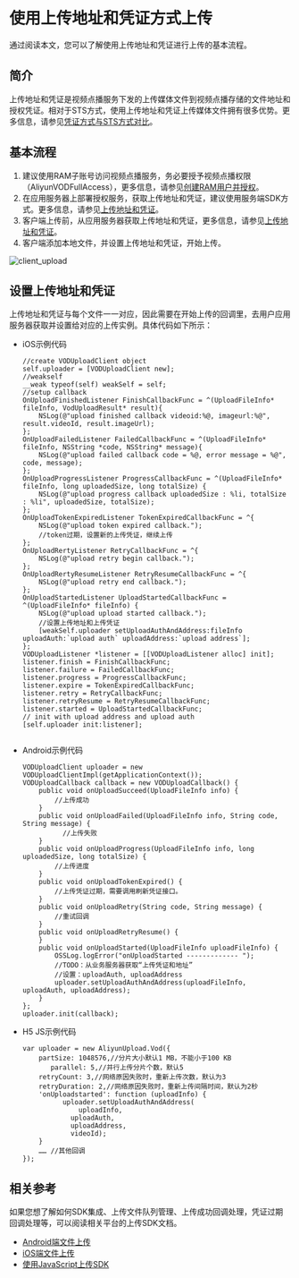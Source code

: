 # 使用上传地址和凭证方式上传

通过阅读本文，您可以了解使用上传地址和凭证进行上传的基本流程。

## 简介

上传地址和凭证是视频点播服务下发的上传媒体文件到视频点播存储的文件地址和授权凭证。相对于STS方式，使用上传地址和凭证上传媒体文件拥有很多优势。更多信息，请参见[凭证方式与STS方式对比](/intl.zh-CN/开发指南/账号和授权/凭证方式与STS方式对比.md)。

## 基本流程

1.  建议使用RAM子账号访问视频点播服务，务必要授予视频点播权限（AliyunVODFullAccess），更多信息，请参见[创建RAM用户并授权](/intl.zh-CN/开发指南/账号和授权/创建RAM用户并授权.md)。
2.  在应用服务器上部署授权服务，获取上传地址和凭证，建议使用服务端SDK方式。更多信息，请参见[上传地址和凭证](/intl.zh-CN/开发指南/媒体上传/上传地址和凭证.md)。
3.  客户端上传前，从应用服务器获取上传地址和凭证，更多信息，请参见[上传地址和凭证](/intl.zh-CN/开发指南/媒体上传/上传地址和凭证.md)。
4.  客户端添加本地文件，并设置上传地址和凭证，开始上传。

![client_upload](https://static-aliyun-doc.oss-accelerate.aliyuncs.com/assets/img/zh-CN/1740775061/p183800.png)

## 设置上传地址和凭证

上传地址和凭证与每个文件一一对应，因此需要在开始上传的回调里，去用户应用服务器获取并设置给对应的上传实例。具体代码如下所示：

-   iOS示例代码

    ```
    //create VODUploadClient object
    self.uploader = [VODUploadClient new];
    //weakself
    __weak typeof(self) weakSelf = self;
    //setup callback
    OnUploadFinishedListener FinishCallbackFunc = ^(UploadFileInfo* fileInfo, VodUploadResult* result){
        NSLog(@"upload finished callback videoid:%@, imageurl:%@", result.videoId, result.imageUrl);
    };
    OnUploadFailedListener FailedCallbackFunc = ^(UploadFileInfo* fileInfo, NSString *code, NSString* message){
        NSLog(@"upload failed callback code = %@, error message = %@", code, message);
    };
    OnUploadProgressListener ProgressCallbackFunc = ^(UploadFileInfo* fileInfo, long uploadedSize, long totalSize) {
        NSLog(@"upload progress callback uploadedSize : %li, totalSize : %li", uploadedSize, totalSize);
    };
    OnUploadTokenExpiredListener TokenExpiredCallbackFunc = ^{
        NSLog(@"upload token expired callback.");
        //token过期，设置新的上传凭证，继续上传
    };
    OnUploadRertyListener RetryCallbackFunc = ^{
        NSLog(@"upload retry begin callback.");
    };
    OnUploadRertyResumeListener RetryResumeCallbackFunc = ^{
        NSLog(@"upload retry end callback.");
    };
    OnUploadStartedListener UploadStartedCallbackFunc = ^(UploadFileInfo* fileInfo) {
        NSLog(@"upload upload started callback.");
        //设置上传地址和上传凭证
        [weakSelf.uploader setUploadAuthAndAddress:fileInfo uploadAuth:`upload auth` uploadAddress:`upload address`];
    };
    VODUploadListener *listener = [[VODUploadListener alloc] init];
    listener.finish = FinishCallbackFunc;
    listener.failure = FailedCallbackFunc;
    listener.progress = ProgressCallbackFunc;
    listener.expire = TokenExpiredCallbackFunc;
    listener.retry = RetryCallbackFunc;
    listener.retryResume = RetryResumeCallbackFunc;
    listener.started = UploadStartedCallbackFunc;
    // init with upload address and upload auth
    [self.uploader init:listener];
                        
    ```

-   Android示例代码

    ```
    VODUploadClient uploader = new VODUploadClientImpl(getApplicationContext());
    VODUploadCallback callback = new VODUploadCallback() {
        public void onUploadSucceed(UploadFileInfo info) {
            //上传成功
        }
        public void onUploadFailed(UploadFileInfo info, String code, String message) {
              //上传失败
        }
        public void onUploadProgress(UploadFileInfo info, long uploadedSize, long totalSize) {
            //上传进度
        }
        public void onUploadTokenExpired() {
            //上传凭证过期，需要调用刷新凭证接口。
        }
        public void onUploadRetry(String code, String message) {
            //重试回调
        }
        public void onUploadRetryResume() {
        }
        public void onUploadStarted(UploadFileInfo uploadFileInfo) {
            OSSLog.logError("onUploadStarted ------------- ");
            //TODO：从业务服务器获取“上传凭证和地址”
            //设置：uploadAuth, uploadAddress
            uploader.setUploadAuthAndAddress(uploadFileInfo, uploadAuth, uploadAddress);
        }
    };
    uploader.init(callback);
    ```

-   H5 JS示例代码

    ```
    var uploader = new AliyunUpload.Vod({
        partSize: 1048576,//分片大小默认1 MB，不能小于100 KB
           parallel: 5,//并行上传分片个数，默认5
        retryCount: 3,//网络原因失败时，重新上传次数，默认为3
        retryDuration: 2,//网络原因失败时，重新上传间隔时间，默认为2秒
        'onUploadstarted': function (uploadInfo) {
              uploader.setUploadAuthAndAddress(
                  uploadInfo,
                uploadAuth,
                uploadAddress,
                videoId);
        }
        …… //其他回调
    });
    ```


## 相关参考

如果您想了解如何SDK集成、上传文件队列管理、上传成功回调处理，凭证过期回调处理等，可以阅读相关平台的上传SDK文档。

-   [Android端文件上传](/intl.zh-CN/上传SDK/客户端上传/Android上传SDK/文件上传.md)
-   [iOS端文件上传](/intl.zh-CN/上传SDK/客户端上传/iOS上传SDK/文件上传.md)
-   [使用JavaScript上传SDK](/intl.zh-CN/上传SDK/客户端上传/JavaScript上传SDK.md)

